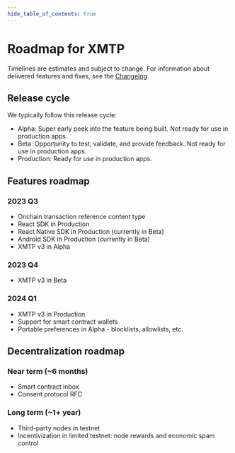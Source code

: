 ```yaml
---
hide_table_of_contents: true
---
```


# Roadmap for XMTP

Timelines are estimates and subject to change. For information about delivered features and fixes, see the [Changelog](/docs/changelog).

## Release cycle

We typically follow this release cycle:

- Alpha: Super early peek into the feature being built. Not ready for use in production apps.
- Beta: Opportunity to test, validate, and provide feedback. Not ready for use in production apps.
- Production: Ready for use in production apps.

## Features roadmap

### 2023 Q3

- Onchain transaction reference content type
- React SDK in Production
- React Native SDK in Production (currently in Beta)
- Android SDK in Production (currently in Beta)
- XMTP v3 in Alpha

### 2023 Q4

- XMTP v3 in Beta

### 2024 Q1

- XMTP v3 in Production
- Support for smart contract wallets
- Portable preferences in Alpha - blocklists, allowlists, etc.

## Decentralization roadmap

### Near term (~6 months)

- Smart contract inbox
- Consent protocol RFC

### Long term (~1+ year)

- Third-party nodes in testnet
- Incentivization in limited testnet: node rewards and economic spam control

